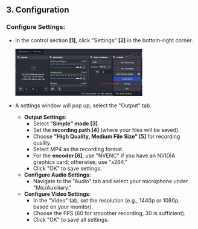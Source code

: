 ## 3. Configuration
### Configure Settings:
  - In the control section **[1]**, click "Settings" **[2]** in the bottom-right corner.

    <img src="https://github.com/LEARN-LK/OBS/blob/main/img/control-tab-1.png" style="width:70%;">
  - A settings window will pop up; select the "Output" tab.
     - **Output Settings**:
       - Select "**Simple" mode [3]**.
       - Set the **recording path [4]** (where your files will be saved).
       - Choose **"High Quality, Medium File Size" [5]** for recording quality.
       - Select MP4 as the recording format.
       - For the **encoder [6]**, use "NVENC" if you have an NVIDIA graphics card; otherwise, use "x264."
       - Click "OK" to save settings.
    - **Configure Audio Settings**:
       - Navigate to the "Audio" tab and select your microphone under "Mic/Auxiliary."
    - **Configure Video Settings**:
      - In the "Video" tab, set the resolution (e.g., 1440p or 1080p, based on your monitor).
      - Choose the FPS (60 for smoother recording, 30 is sufficient).
      - Click "OK" to save all settings.


